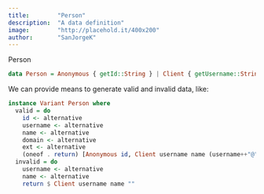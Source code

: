 ```yaml
---
title:        "Person"
description:  "A data definition"
image:        "http://placehold.it/400x200"
author:       "SanJorgeK"
---
```


Person

```haskell
data Person = Anonymous { getId::String } | Client { getUsername::String, getName::String, getEmail::String} deriving(Show,Eq)
```

We can provide means to generate valid and invalid data, like:

```haskell
instance Variant Person where
  valid = do
    id <- alternative
    username <- alternative
    name <- alternative
    domain <- alternative
    ext <- alternative
    (oneof . return) [Anonymous id, Client username name (username++"@"++domain++ext)]
  invalid = do
    username <- alternative
    name <- alternative
    return $ Client username name ""

```

